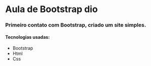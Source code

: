 # Aula de Bootstrap dio 
### Primeiro contato com Bootstrap, criado um site simples.
#### Tecnologias usadas:
 - Bootstrap
 - Html
 - Css
